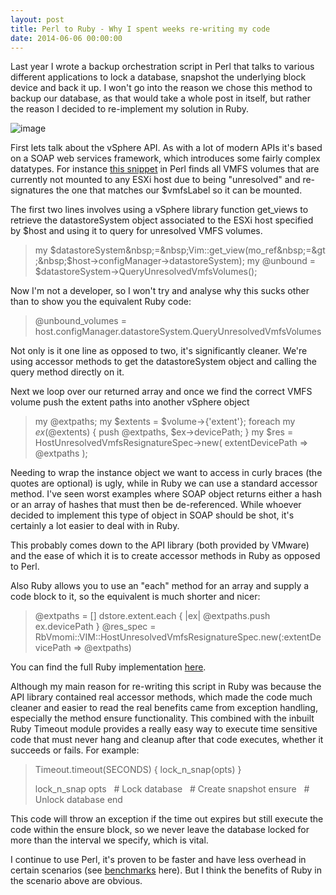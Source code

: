 ```yaml
---
layout: post
title: Perl to Ruby - Why I spent weeks re-writing my code
date: 2014-06-06 00:00:00
---
```


Last year I wrote a backup orchestration script in Perl that talks to various different applications to lock a database, snapshot the underlying block device and back it up. I won't go into the reason we chose this method to backup our database, as that would take a whole post in itself, but rather the reason I decided to re-implement my solution in Ruby.

![image](https://31.media.tumblr.com/7e7ff04a51437bb1a6c982c328c0bedb/tumblr_inline_n6qg2bEUCb1s54kjo.png)

First lets talk about the vSphere API. As with a lot of modern APIs it's based on a SOAP web services framework, which introduces some fairly complex datatypes. For instance [this snippet](https://gist.github.com/nemski/2a851db33c41380952da) in Perl finds all VMFS volumes that are currently not mounted to any ESXi host due to being "unresolved" and re-signatures the one that matches our $vmfsLabel so it can be mounted.

The first two lines involves using a vSphere library function get_views to retrieve the&nbsp;datastoreSystem object associated to the ESXi host specified by $host and using it to query for unresolved VMFS volumes.

> my&nbsp;$datastoreSystem&nbsp;=&nbsp;Vim::get_view(mo_ref&nbsp;=&gt;&nbsp;$host-&gt;configManager-&gt;datastoreSystem);
> my @unbound = $datastoreSystem-&gt;QueryUnresolvedVmfsVolumes();

Now I'm not a developer, so I won't try and analyse why this sucks other than to show you the equivalent Ruby code:

> @unbound_volumes = host.configManager.datastoreSystem.QueryUnresolvedVmfsVolumes

Not only is it one line as opposed to two, it's significantly cleaner. We're using accessor methods to get the datastoreSystem object and calling the query method directly on it.

Next we loop over our returned array and once we find the correct VMFS volume push the extent paths into another vSphere object

> my @extpaths;
> my $extents = $volume-&gt;{'extent'};
> foreach my $ex (@$extents) {
> push @extpaths, $ex-&gt;devicePath;
> }
> my $res = HostUnresolvedVmfsResignatureSpec-&gt;new(
> extentDevicePath =&gt; \@extpaths
> );

Needing to wrap the instance object we want to access in curly braces (the quotes are optional) is ugly, while in Ruby we can use a standard accessor method. I've seen worst examples where SOAP object returns either a hash or an array of hashes that must then be de-referenced. While whoever decided to implement this type of object in SOAP should be shot, it's certainly a lot easier to deal with in Ruby.

This probably comes down to the API library (both provided by VMware) and the ease of which it is to create accessor methods in Ruby as opposed to Perl.

Also Ruby allows you to use an "each" method for an array and supply a code block to it, so the equivalent is much shorter and nicer:

> @extpaths = []
> dstore.extent.each { |ex| @extpaths.push ex.devicePath }
> @res_spec = RbVmomi::VIM::HostUnresolvedVmfsResignatureSpec.new(:extentDevicePath =&gt; @extpaths)

You can find the full Ruby implementation [here](https://gist.github.com/nemski/4f57c61a497c117bd681).

Although my main reason for re-writing this script in Ruby was because the API library contained real accessor methods, which made the code much cleaner and easier to read the real benefits came from exception handling, especially the method ensure functionality. This combined with the inbuilt Ruby Timeout module provides a really easy way to execute time sensitive code that must never hang and cleanup after that code executes, whether it succeeds or fails. For example:

> Timeout.timeout(SECONDS) { lock_n_snap(opts) }
> 
> lock_n_snap opts
> &nbsp; # Lock database
> &nbsp; # Create snapshot
> ensure
> &nbsp; # Unlock database
> end

This code will throw an exception if the time out expires but still execute the code within the ensure block, so we never leave the database locked for more than the interval we specify, which is vital.

I continue to use Perl, it's proven to be faster and have less overhead in certain scenarios (see [benchmarks](http://benchmarksgame.alioth.debian.org/u64/which-programs-are-fastest.php)&nbsp;here). But I think the benefits of Ruby in the scenario above are obvious.
